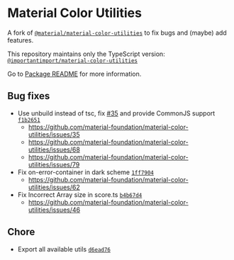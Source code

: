 # Material Color Utilities

A fork of [`@material/material-color-utilities`](https://github.com/material-foundation/material-color-utilities/tree/main/typescript) to fix bugs and (maybe) add features.

This repository maintains only the TypeScript version: [`@importantimport/material-color-utilities`](https://github.com/importantimport/material-color-utilities/tree/dev/typescript)

Go to [Package README](/typescript/README.md) for more information.

## Bug fixes

- Use unbuild instead of tsc, fix [#35](https://github.com/material-foundation/material-color-utilities/issues/35) and provide CommonJS support [`f1b2651`](https://github.com/importantimport/material-color-utilities/commit/f1b2651ec6efb7778d6c358d93a126e33d211eeb)
  - https://github.com/material-foundation/material-color-utilities/issues/35
  - https://github.com/material-foundation/material-color-utilities/issues/68
  - https://github.com/material-foundation/material-color-utilities/issues/79
- Fix on-error-container in dark scheme [`1ff7904`](https://github.com/importantimport/material-color-utilities/commit/1ff79042462077f860a5cb30cdd58763723b4da6)
  - https://github.com/material-foundation/material-color-utilities/issues/62
- Fix Incorrect Array size in score.ts [`b4b67d4`](https://github.com/importantimport/material-color-utilities/commit/b4b67d4d09ffd688a09f3ac3f16642f6c2012776)
  - https://github.com/material-foundation/material-color-utilities/issues/46

## Chore

- Export all available utils [`d6ead76`](https://github.com/importantimport/material-color-utilities/commit/d6ead7686b264dfc4ab6216d7fbe2e76fdd011ea)
